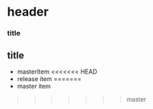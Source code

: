 

# header
### title

## title

- masterItem
<<<<<<< HEAD
- release item
=======
- master item
>>>>>>> master
